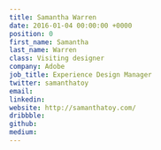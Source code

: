 ```yaml
---
title: Samantha Warren
date: 2016-01-04 00:00:00 +0000
position: 0
first_name: Samantha
last_name: Warren
class: Visiting designer
company: Adobe
job_title: Experience Design Manager
twitter: samanthatoy
email: 
linkedin: 
website: http://samanthatoy.com/
dribbble: 
github: 
medium: 
---
```



